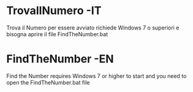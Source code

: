 # TrovaIlNumero -IT
Trova il Numero per essere avviato richiede Windows 7 o superiori e bisogna aprire il file FindTheNumber.bat

# FindTheNumber -EN
Find the Number requires Windows 7 or higher to start and you need to open the FindTheNumber.bat file
